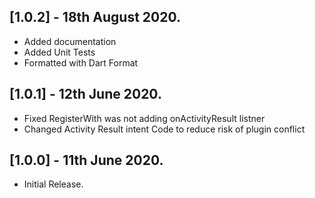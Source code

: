 ## [1.0.2] - 18th August 2020.

- Added documentation
- Added Unit Tests
- Formatted with Dart Format

## [1.0.1] - 12th June 2020.

- Fixed RegisterWith was not adding onActivityResult listner
- Changed Activity Result intent Code to reduce risk of plugin conflict

## [1.0.0] - 11th June 2020.

- Initial Release.
